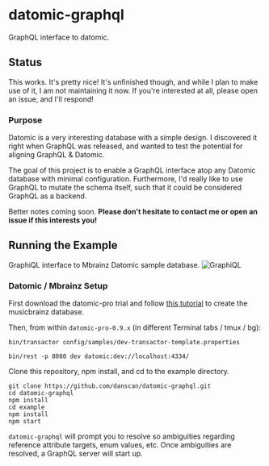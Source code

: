 # datomic-graphql
GraphQL interface to datomic.

## Status
This works.  It's pretty nice!  It's unfinished though, and while I plan to make use of it, I am not maintaining it now.  If you're interested at all, please open an issue, and I'll respond!

### Purpose
Datomic is a very interesting database with a simple design.  I discovered it right when GraphQL was released, and wanted to test the potential for aligning GraphQL & Datomic.

The goal of this project is to enable a GraphQL interface atop any Datomic database with minimal configuration.  Furthermore, I'd really like to use GraphQL to mutate the schema itself, such that it could be considered GraphQL as a backend.

Better notes coming soon.  **Please don't hesitate to contact me or open an issue if this interests you!**


## Running the Example

GraphiQL interface to Mbrainz Datomic sample database.
![GraphiQL](https://cloud.githubusercontent.com/assets/1638987/12154291/a4d30cda-b48c-11e5-841d-62428f642d2f.png)

### Datomic / Mbrainz Setup
First download the datomic-pro trial and follow [this tutorial](http://blog.datomic.com/2013/07/datomic-musicbrainz-sample-database.html) to create the musicbrainz database.

Then, from within `datomic-pro-0.9.x` (in different Terminal tabs / tmux / bg):
```
bin/transactor config/samples/dev-transactor-template.properties

bin/rest -p 8080 dev datomic:dev://localhost:4334/
```

Clone this repository, npm install, and cd to the example directory.
```
git clone https://github.com/danscan/datomic-graphql.git
cd datomic-graphql
npm install
cd example
npm install
npm start
```

`datomic-graphql` will prompt you to resolve so ambiguities regarding reference attribute targets, enum values, etc.  Once ambiguities are resolved, a GraphQL server will start up.
